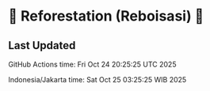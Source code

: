 
# 🌳 Reforestation (Reboisasi) 🌲

## Last Updated

GitHub Actions time: Fri Oct 24 20:25:25 UTC 2025

Indonesia/Jakarta time: Sat Oct 25 03:25:25 WIB 2025
